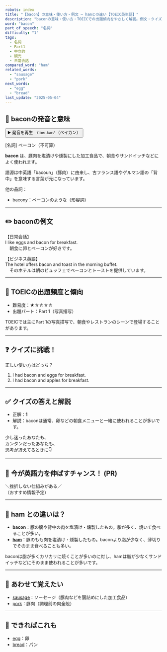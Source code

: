 ```yaml
---
robots: index
title: "【bacon】の意味・使い方・例文 ― hamとの違い【TOEIC英単語】"
description: "baconの意味・使い方・TOEICでの出題傾向をやさしく解説。例文・クイズ付きでhamとの違いもわかりやすく学べます。"
word: "bacon"
part_of_speech: "名詞"
difficulty: "1"
tags:
  - 名詞
  - Part1
  - 中立的
  - 観光
  - 日常会話
compared_word: "ham"
related_words:
  - "sausage"
  - "pork"
next_words:
  - "egg"
  - "bread"
last_update: "2025-05-04"
---
```


## 🔰 baconの発音と意味

<button class="play-audio" onclick="playTTS('bacon')">
  <span class="play-audio-main">
    ▶️ 発音を再生　/ˈbeɪ.kən/
  </span>
  <span class="play-audio-sub">
    （ベイカン）
  </span>
</button>

[名詞] ベーコン（不可算）

**bacon** は、豚肉を塩漬けや燻製にした加工食品で、朝食やサンドイッチなどによく使われます。

語源は中英語「bacoun」（豚肉）に由来し、古フランス語やゲルマン語の「背中」を意味する言葉が元になっています。

他の品詞：  
- bacony：ベーコンのような（形容詞）

---

## ✏️ baconの例文

【日常会話】  
I like eggs and bacon for breakfast.  
　朝食に卵とベーコンが好きです。

【ビジネス英語】  
The hotel offers bacon and toast in the morning buffet.  
　そのホテルは朝のビュッフェでベーコンとトーストを提供しています。

---

## 🎯 TOEICの出題頻度と傾向

- 難易度：★☆☆☆☆
- 出題パート：Part 1（写真描写）

TOEICでは主にPart 1の写真描写で、朝食やレストランのシーンで登場することがあります。

---

## ❓ クイズに挑戦！

正しい使い方はどっち？

1. I had bacon and eggs for breakfast.  
2. I had bacon and apples for breakfast.

---

## ✅ クイズの答えと解説

- 正解：**1**
- 解説：baconは通常、卵などの朝食メニューと一緒に使われることが多いです。

少し迷ったあなたも、  
カンタンだったあなたも、  
思考が冴えてるときに👇️

---

## 🚀 今が英語力を伸ばすチャンス！ (PR)

<div class="info-center">
＼挫折しない仕組みがある／<br>  
（おすすめ情報予定）
</div>

---

## 🤔  ham との違いは？

- **bacon**：豚の腹や背中の肉を塩漬け・燻製したもの。脂が多く、焼いて食べることが多い。
- **[ham](/word/ham/)**：豚のもも肉を塩漬け・燻製したもの。baconより脂が少なく、薄切りでそのまま食べることも多い。

baconは脂が多くカリカリに焼くことが多いのに対し、hamは脂が少なくサンドイッチなどにそのまま使われることが多いです。

---

## 🧩 あわせて覚えたい

- [sausage](/word/sausage/)：ソーセージ（豚肉などを腸詰めにした加工食品）
- [pork](/word/pork/)：豚肉（調理前の肉全般）

---

## 📖 できればこれも

- [egg](/word/egg/)：卵
- [bread](/word/bread/)：パン

<!-- cvid: aid15_bid35 -->
